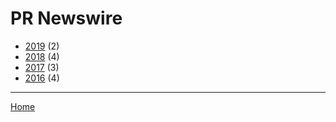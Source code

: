 # PR Newswire

  * [2019](./pr-newswire-2019.md/) (2)
  * [2018](./pr-newswire-2018.md/) (4)
  * [2017](./pr-newswire-2017.md/) (3)
  * [2016](./pr-newswire-2016.md/) (4)
----

[Home](../)
